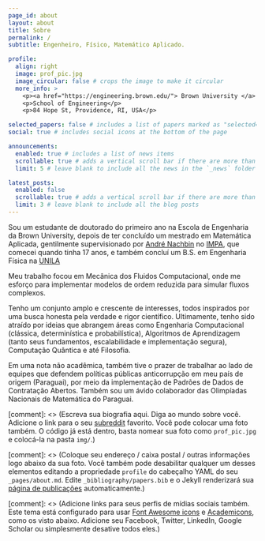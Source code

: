 ```yaml
---
page_id: about
layout: about
title: Sobre
permalink: /
subtitle: Engenheiro, Físico, Matemático Aplicado.

profile:
  align: right
  image: prof_pic.jpg
  image_circular: false # crops the image to make it circular
  more_info: >
    <p><a href="https://engineering.brown.edu/"> Brown University </a> </p>
    <p>School of Engineering</p>
    <p>84 Hope St, Providence, RI, USA</p>

selected_papers: false # includes a list of papers marked as "selected={true}"
social: true # includes social icons at the bottom of the page

announcements:
  enabled: true # includes a list of news items
  scrollable: true # adds a vertical scroll bar if there are more than 3 news items
  limit: 5 # leave blank to include all the news in the `_news` folder

latest_posts:
  enabled: false
  scrollable: true # adds a vertical scroll bar if there are more than 3 new posts items
  limit: 3 # leave blank to include all the blog posts
---
```


Sou um estudante de doutorado do primeiro ano na Escola de Engenharia da Brown University, depois de ter concluído um mestrado em Matemática Aplicada, gentilmente supervisionado por [André Nachbin](https://www.wpi.edu/people/faculty/anachbin) no [IMPA](https://impa.br/), que comecei quando tinha 17 anos, e também concluí um B.S. em Engenharia Física na [UNILA](https://portal.unila.edu.br/)

Meu trabalho focou em Mecânica dos Fluidos Computacional, onde me esforço para implementar modelos de ordem reduzida para simular fluxos complexos.

Tenho um conjunto amplo e crescente de interesses, todos inspirados por uma busca honesta pela verdade e rigor científico. Ultimamente, tenho sido atraído por ideias que abrangem áreas como Engenharia Computacional (clássica, determinística e probabilística), Algoritmos de Aprendizagem (tanto seus fundamentos, escalabilidade e implementação segura), Computação Quântica e até Filosofia.

Em uma nota não acadêmica, também tive o prazer de trabalhar ao lado de equipes que defendem políticas públicas anticorrupção em meu país de origem (Paraguai), por meio da implementação de Padrões de Dados de Contratação Abertos. Também sou um ávido colaborador das Olimpíadas Nacionais de Matemática do Paraguai.

[comment]: <> (Escreva sua biografia aqui. Diga ao mundo sobre você. Adicione o link para o seu [subreddit](http://reddit.com) favorito. Você pode colocar uma foto também. O código já está dentro, basta nomear sua foto como `prof_pic.jpg` e colocá-la na pasta `img/`.)

[comment]: <> (Coloque seu endereço / caixa postal / outras informações logo abaixo da sua foto. Você também pode desabilitar qualquer um desses elementos editando a propriedade `profile` do cabeçalho YAML do seu `_pages/about.md`. Edite `_bibliography/papers.bib` e o Jekyll renderizará sua [página de publicações](/al-folio/publications/) automaticamente.)

[comment]: <> (Adicione links para seus perfis de mídias sociais também. Este tema está configurado para usar [Font Awesome icons](https://fontawesome.com/) e [Academicons](https://jpswalsh.github.io/academicons/), como os visto abaixo. Adicione seu Facebook, Twitter, LinkedIn, Google Scholar ou simplesmente desative todos eles.)
